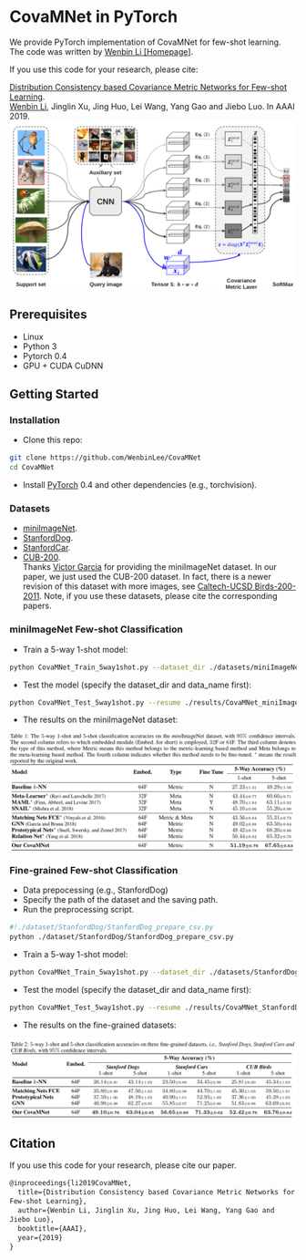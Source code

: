 # CovaMNet in PyTorch

We provide PyTorch implementation of CovaMNet for few-shot learning. The code was written by [Wenbin Li](https://github.com/WenbinLee)<a href="https://cs.nju.edu.cn/rl/people/liwb/index.htm"> [Homepage]</a>.<br>

If you use this code for your research, please cite: 

[Distribution Consistency based Covariance Metric Networks for Few-shot Learning](https://cs.nju.edu.cn/rl/people/liwb/AAAI19.pdf).<br> 
[Wenbin Li](https://cs.nju.edu.cn/rl/people/liwb/index.htm), Jinglin Xu, Jing Huo, Lei Wang, Yang Gao and Jiebo Luo. In AAAI 2019.<br> 
<img src='imgs/CovaMNet.bmp' width=500/>


## Prerequisites
- Linux
- Python 3
- Pytorch 0.4
- GPU + CUDA CuDNN

## Getting Started
### Installation

- Clone this repo:
```bash
git clone https://github.com/WenbinLee/CovaMNet
cd CovaMNet
```

- Install [PyTorch](http://pytorch.org) 0.4 and other dependencies (e.g., torchvision).

### Datasets
- [miniImageNet](https://drive.google.com/file/d/1fUBrpv8iutYwdL4xE1rX_R9ef6tyncX9/view). 
- [StanfordDog](http://vision.stanford.edu/aditya86/ImageNetDogs/).
- [StanfordCar](https://ai.stanford.edu/~jkrause/cars/car_dataset.html).
- [CUB-200](http://www.vision.caltech.edu/visipedia/CUB-200.html). <br>
Thanks [Victor Garcia](https://github.com/vgsatorras/few-shot-gnn) for providing the miniImageNet dataset. In our paper, we just used the CUB-200 dataset. In fact, there is a newer revision of this dataset with more images, see [Caltech-UCSD Birds-200-2011](http://www.vision.caltech.edu/visipedia/CUB-200-2011.html). Note, if you use these datasets, please cite the corresponding papers. 


###  miniImageNet Few-shot Classification
- Train a 5-way 1-shot model:
```bash
python CovaMNet_Train_5way1shot.py --dataset_dir ./datasets/miniImageNet --data_name miniImageNet
```
- Test the model (specify the dataset_dir and data_name first):
```bash
python CovaMNet_Test_5way1shot.py --resume ./results/CovaMNet_miniImageNet_Conv64_5_Way_1_Shot/model_best.pth.tar
```
- The results on the miniImageNet dataset: 
<img src='imgs/results_miniImageNet.bmp' align="center" width=800>


###  Fine-grained Few-shot Classification
- Data prepocessing (e.g., StanfordDog)
 - Specify the path of the dataset and the saving path.
 - Run the preprocessing script.
```bash
#!./dataset/StanfordDog/StanfordDog_prepare_csv.py
python ./dataset/StanfordDog/StanfordDog_prepare_csv.py
```
- Train a 5-way 1-shot model:
```bash
python CovaMNet_Train_5way1shot.py --dataset_dir ./datasets/StanfordDog --data_name StanfordDog
```
- Test the model (specify the dataset_dir and data_name first):
```bash
python CovaMNet_Test_5way1shot.py --resume ./results/CovaMNet_StanfordDog_Conv64_5_Way_1_Shot/model_best.pth.tar
```
- The results on the fine-grained datasets: 
<img src='imgs/result_finegrained.bmp' align="center" width=800>



## Citation
If you use this code for your research, please cite our paper.
```
@inproceedings{li2019CovaMNet,
  title={Distribution Consistency based Covariance Metric Networks for Few-shot Learning},
  author={Wenbin Li, Jinglin Xu, Jing Huo, Lei Wang, Yang Gao and Jiebo Luo},
  booktitle={AAAI},
  year={2019}
}

```

